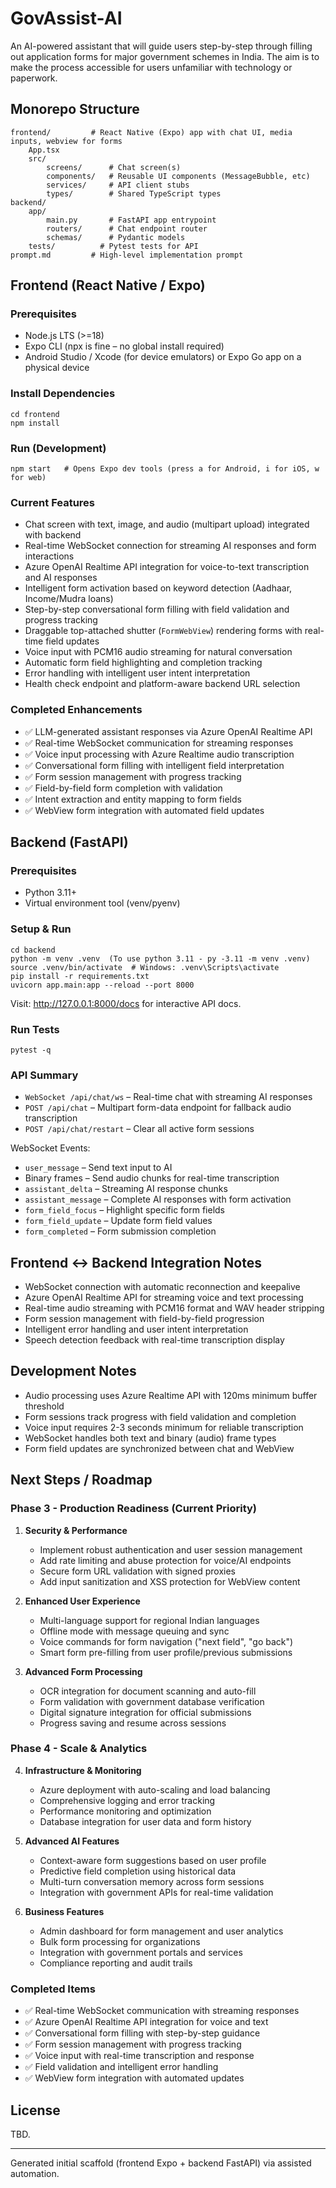 # GovAssist-AI
An AI-powered assistant that will guide users step-by-step through filling out application forms for major government schemes in India. The aim is to make the process accessible for users unfamiliar with technology or paperwork.

## Monorepo Structure

```
frontend/         # React Native (Expo) app with chat UI, media inputs, webview for forms
	App.tsx
	src/
		screens/      # Chat screen(s)
		components/   # Reusable UI components (MessageBubble, etc)
		services/     # API client stubs
		types/        # Shared TypeScript types
backend/
	app/
		main.py       # FastAPI app entrypoint
		routers/      # Chat endpoint router
		schemas/      # Pydantic models
	tests/          # Pytest tests for API
prompt.md         # High-level implementation prompt
```

## Frontend (React Native / Expo)

### Prerequisites
* Node.js LTS (>=18)
* Expo CLI (npx is fine – no global install required)
* Android Studio / Xcode (for device emulators) or Expo Go app on a physical device

### Install Dependencies
```
cd frontend
npm install
```

### Run (Development)
```
npm start   # Opens Expo dev tools (press a for Android, i for iOS, w for web)
```

### Current Features
* Chat screen with text, image, and audio (multipart upload) integrated with backend
* Real-time WebSocket connection for streaming AI responses and form interactions
* Azure OpenAI Realtime API integration for voice-to-text transcription and AI responses
* Intelligent form activation based on keyword detection (Aadhaar, Income/Mudra loans)
* Step-by-step conversational form filling with field validation and progress tracking
* Draggable top-attached shutter (`FormWebView`) rendering forms with real-time field updates
* Voice input with PCM16 audio streaming for natural conversation
* Automatic form field highlighting and completion tracking
* Error handling with intelligent user intent interpretation
* Health check endpoint and platform-aware backend URL selection

### Completed Enhancements
* ✅ LLM-generated assistant responses via Azure OpenAI Realtime API
* ✅ Real-time WebSocket communication for streaming responses
* ✅ Voice input processing with Azure Realtime audio transcription
* ✅ Conversational form filling with intelligent field interpretation
* ✅ Form session management with progress tracking
* ✅ Field-by-field form completion with validation
* ✅ Intent extraction and entity mapping to form fields
* ✅ WebView form integration with automated field updates

## Backend (FastAPI)

### Prerequisites
* Python 3.11+
* Virtual environment tool (venv/pyenv)

### Setup & Run
```
cd backend
python -m venv .venv  (To use python 3.11 - py -3.11 -m venv .venv)
source .venv/bin/activate  # Windows: .venv\Scripts\activate
pip install -r requirements.txt
uvicorn app.main:app --reload --port 8000
```

Visit: http://127.0.0.1:8000/docs for interactive API docs.

### Run Tests
```
pytest -q
```

### API Summary
* `WebSocket /api/chat/ws` – Real-time chat with streaming AI responses
* `POST /api/chat` – Multipart form-data endpoint for fallback audio transcription
* `POST /api/chat/restart` – Clear all active form sessions

WebSocket Events:
* `user_message` – Send text input to AI
* Binary frames – Send audio chunks for real-time transcription
* `assistant_delta` – Streaming AI response chunks
* `assistant_message` – Complete AI responses with form activation
* `form_field_focus` – Highlight specific form fields
* `form_field_update` – Update form field values
* `form_completed` – Form submission completion

## Frontend <-> Backend Integration Notes
* WebSocket connection with automatic reconnection and keepalive
* Azure OpenAI Realtime API for streaming voice and text processing
* Real-time audio streaming with PCM16 format and WAV header stripping
* Form session management with field-by-field progression
* Intelligent error handling and user intent interpretation
* Speech detection feedback with real-time transcription display

## Development Notes
* Audio processing uses Azure Realtime API with 120ms minimum buffer threshold
* Form sessions track progress with field validation and completion
* Voice input requires 2-3 seconds minimum for reliable transcription
* WebSocket handles both text and binary (audio) frame types
* Form field updates are synchronized between chat and WebView

## Next Steps / Roadmap

### Phase 3 - Production Readiness (Current Priority)
1. **Security & Performance**
   - Implement robust authentication and user session management
   - Add rate limiting and abuse protection for voice/AI endpoints
   - Secure form URL validation with signed proxies
   - Add input sanitization and XSS protection for WebView content

2. **Enhanced User Experience**
   - Multi-language support for regional Indian languages
   - Offline mode with message queuing and sync
   - Voice commands for form navigation ("next field", "go back")
   - Smart form pre-filling from user profile/previous submissions

3. **Advanced Form Processing**
   - OCR integration for document scanning and auto-fill
   - Form validation with government database verification
   - Digital signature integration for official submissions
   - Progress saving and resume across sessions

### Phase 4 - Scale & Analytics
4. **Infrastructure & Monitoring**
   - Azure deployment with auto-scaling and load balancing
   - Comprehensive logging and error tracking
   - Performance monitoring and optimization
   - Database integration for user data and form history

5. **Advanced AI Features**
   - Context-aware form suggestions based on user profile
   - Predictive field completion using historical data
   - Multi-turn conversation memory across form sessions
   - Integration with government APIs for real-time validation

6. **Business Features**
   - Admin dashboard for form management and user analytics
   - Bulk form processing for organizations
   - Integration with government portals and services
   - Compliance reporting and audit trails

### Completed Items
* ✅ Real-time WebSocket communication with streaming responses
* ✅ Azure OpenAI Realtime API integration for voice and text
* ✅ Conversational form filling with step-by-step guidance
* ✅ Form session management with progress tracking
* ✅ Voice input with real-time transcription and response
* ✅ Field validation and intelligent error handling
* ✅ WebView form integration with automated updates

## License
TBD.

---
Generated initial scaffold (frontend Expo + backend FastAPI) via assisted automation.
